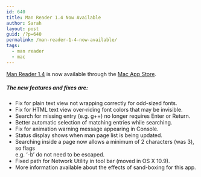 ```yaml
---
id: 640
title: Man Reader 1.4 Now Available
author: Sarah
layout: post
guid: /?p=640
permalink: /man-reader-1-4-now-available/
tags:
  - man reader
  - mac
---
```

[Man Reader 1.4][1] is now available through the [Mac App Store][2].

##### The new features and fixes are:

  * Fix for plain text view not wrapping correctly for odd-sized fonts.
  * Fix for HTML text view over-riding font colors that may be invisible.
  * Search for missing entry (e.g. g++) no longer requires Enter or Return.
  * Better automatic selection of matching entries while searching.
  * Fix for animation warning message appearing in Console.
  * Status display shows when man page list is being updated.
  * Searching inside a page now allows a minimum of 2 characters (was 3), so flags  
    e.g. ‘-b’ do not need to be escaped.
  * Fixed path for Network Utility in tool bar (moved in OS X 10.9).
  * More information available about the effects of sand-boxing for this app.

 [1]: /manreader/
 [2]: http://itunes.apple.com/app/man-reader/id522583774?mt=12
 [3]: #
 [4]: #
 [5]: /manreader-sandbox/
 [6]: /man-reader-no-sb/